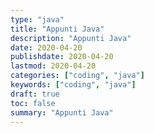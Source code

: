 ```yaml
---
type: "java"
title: "Appunti Java"
description: "Appunti Java"
date: 2020-04-20
publishdate: 2020-04-20
lastmod: 2020-04-20
categories: ["coding", "java"]
keywords: ["coding", "java"]
draft: true
toc: false
summary: "Appunti Java"
---
```

